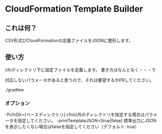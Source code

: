 # CloudFormation Template Builder

## これは何？
CSV形式びCloudFormationの定義ファイルをJSONに整形します。

## 使い方
cfnディレクトリ下に設定ファイルを定義します。
書き方はなんとなく・・・で

対応しないパラメータがあると思うので、それは要望するかPRしてください。

./gradlew

### オプション

-PcfnDir=[ベースディレクトリ]  cfn以外のディレクトリを指定する場合はパラメータを指定してください。
-printTemplateJSON=[true|false]  標準出力にJSONを表示したくない場合はfalseを指定してください（デフォルト: true）




